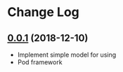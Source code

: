 # Change Log

## [0.0.1](https://github.com/trinhhunganh/my-first-sample-pod-hung-anh/tree/master) (2018-12-10)
- Implement simple model for using
- Pod framework
